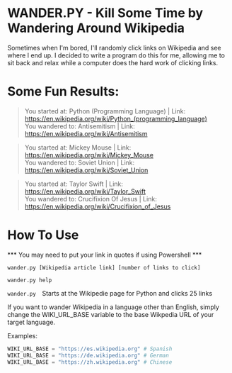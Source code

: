 # WANDER.PY - Kill Some Time by Wandering Around Wikipedia

Sometimes when I'm bored, I'll randomly click links on Wikipedia and see where I end up. I decided to write a program do this for me, 
allowing me to sit back and relax while a computer does the hard work of clicking links.

# Some Fun Results: 
>You started at: Python (Programming Language) | Link: https://en.wikipedia.org/wiki/Python_(programming_language)  
>You wandered to: Antisemitism | Link: https://en.wikipedia.org/wiki/Antisemitism

>You started at: Mickey Mouse | Link: https://en.wikipedia.org/wiki/Mickey_Mouse  
>You wandered to: Soviet Union | Link: https://en.wikipedia.org/wiki/Soviet_Union     

>You started at: Taylor Swift | Link: https://en.wikipedia.org/wiki/Taylor_Swift  
>You wandered to: Crucifixion Of Jesus | Link: https://en.wikipedia.org/wiki/Crucifixion_of_Jesus

# How To Use

*** You may need to put your link in quotes if using Powershell ***  

`wander.py [Wikipedia article link] [number of links to click]`

`wander.py help`  

`wander.py` Starts at the Wikipedie page for Python and clicks 25 links

If you want to wander Wikipedia in a language other than English, simply change the WIKI_URL_BASE variable to the base Wikpedia URL of your target language. 

Examples:  
```python
WIKI_URL_BASE = "https://es.wikipedia.org" # Spanish 
WIKI_URL_BASE = "https://de.wikipedia.org" # German    
WIKI_URL_BASE = "https://zh.wikipedia.org" # Chinese
``` 
